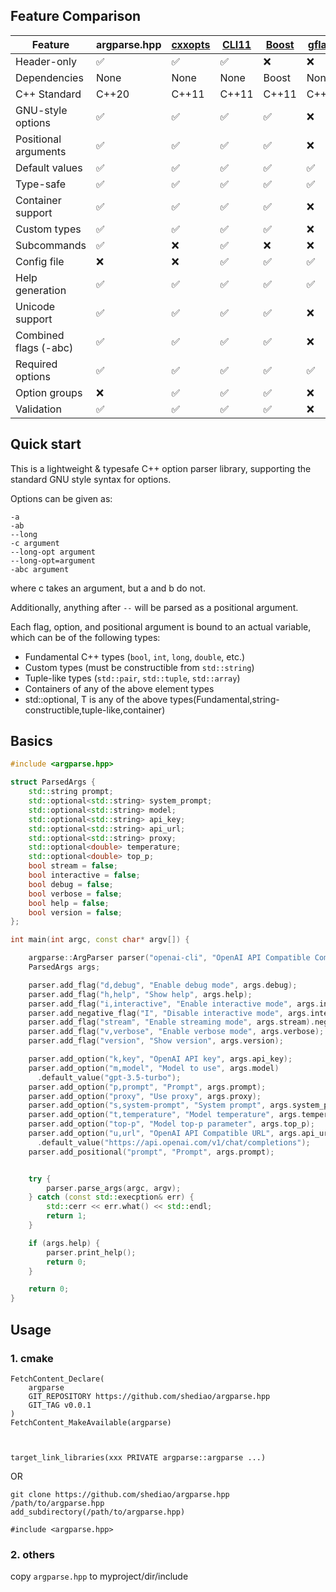 ## Feature Comparison

| Feature               | argparse.hpp | [cxxopts](https://github.com/jarro2783/cxxopts) | [CLI11](https://github.com/CLIUtils/CLI11) | [Boost](https://www.boost.org/doc/libs/1_84_0/doc/html/program_options.html) | [gflags](https://github.com/gflags/gflags) |
| --------------------- | ------------ | ----------------------------------------------- | ------------------------------------------ | -------------------------------------------------------------------------------------------- | ------------------------------------------ |
| Header-only           | ✅           | ✅                                              | ✅                                         | ❌                                                                                           | ❌                                         |
| Dependencies          | None         | None                                            | None                                       | Boost                                                                                        | None                                       |
| C++ Standard          | C++20        | C++11                                           | C++11                                      | C++11                                                                                        | C++11                                      |
| GNU-style options     | ✅           | ✅                                              | ✅                                         | ✅                                                                                           | ❌                                         |
| Positional arguments  | ✅           | ✅                                              | ✅                                         | ✅                                                                                           | ❌                                         |
| Default values        | ✅           | ✅                                              | ✅                                         | ✅                                                                                           | ✅                                         |
| Type-safe             | ✅           | ✅                                              | ✅                                         | ✅                                                                                           | ✅                                         |
| Container support     | ✅           | ✅                                              | ✅                                         | ✅                                                                                           | ❌                                         |
| Custom types          | ✅           | ✅                                              | ✅                                         | ✅                                                                                           | ❌                                         |
| Subcommands           | ✅           | ❌                                              | ✅                                         | ❌                                                                                           | ❌                                         |
| Config file           | ❌           | ❌                                              | ✅                                         | ✅                                                                                           | ✅                                         |
| Help generation       | ✅           | ✅                                              | ✅                                         | ✅                                                                                           | ✅                                         |
| Unicode support       | ✅           | ✅                                              | ✅                                         | ✅                                                                                           | ❌                                         |
| Combined flags (-abc) | ✅           | ✅                                              | ✅                                         | ✅                                                                                           | ❌                                         |
| Required options      | ✅           | ✅                                              | ✅                                         | ✅                                                                                           | ✅                                         |
| Option groups         | ❌           | ✅                                              | ✅                                         | ✅                                                                                           | ❌                                         |
| Validation            | ✅           | ✅                                              | ✅                                         | ✅                                                                                           | ❌                                         |

## Quick start

This is a lightweight & typesafe C++ option parser library, supporting the standard GNU style syntax for options.

Options can be given as:

    -a
    -ab
    --long
    -c argument
    --long-opt argument
    --long-opt=argument
    -abc argument

where c takes an argument, but a and b do not.

Additionally, anything after `--` will be parsed as a positional argument.

Each flag, option, and positional argument is bound to an actual variable, which can be of the following types:
- Fundamental C++ types (`bool`, `int`, `long`, `double`, etc.)
- Custom types (must be constructible from `std::string`)
- Tuple-like types (`std::pair`, `std::tuple`, `std::array`)
- Containers of any of the above element types
- std::optional<T>, T is any of the above types(Fundamental,string-constructible,tuple-like,container)

## Basics

```cpp
#include <argparse.hpp>
```

```cpp
struct ParsedArgs {
    std::string prompt;
    std::optional<std::string> system_prompt;
    std::optional<std::string> model;
    std::optional<std::string> api_key;
    std::optional<std::string> api_url;
    std::optional<std::string> proxy;
    std::optional<double> temperature;
    std::optional<double> top_p;
    bool stream = false;
    bool interactive = false;
    bool debug = false;
    bool verbose = false;
    bool help = false;
    bool version = false;
};

int main(int argc, const char* argv[]) {

    argparse::ArgParser parser("openai-cli", "OpenAI API Compatible Command Line Chatbot")
    ParsedArgs args;

    parser.add_flag("d,debug", "Enable debug mode", args.debug);
    parser.add_flag("h,help", "Show help", args.help);
    parser.add_flag("i,interactive", "Enable interactive mode", args.interactive);
    parser.add_negative_flag("I", "Disable interactive mode", args.interactive);
    parser.add_flag("stream", "Enable streaming mode", args.stream).negatable(); // --no-stream
    parser.add_flag("v,verbose", "Enable verbose mode", args.verbose);
    parser.add_flag("version", "Show version", args.version);

    parser.add_option("k,key", "OpenAI API key", args.api_key);
    parser.add_option("m,model", "Model to use", args.model)
      .default_value("gpt-3.5-turbo");
    parser.add_option("p,prompt", "Prompt", args.prompt);
    parser.add_option("proxy", "Use proxy", args.proxy);
    parser.add_option("s,system-prompt", "System prompt", args.system_prompt);
    parser.add_option("t,temperature", "Model temperature", args.temperature);
    parser.add_option("top-p", "Model top-p parameter", args.top_p);
    parser.add_option("u,url", "OpenAI API Compatible URL", args.api_url)
      .default_value("https://api.openai.com/v1/chat/completions");
    parser.add_positional("prompt", "Prompt", args.prompt);


    try {
        parser.parse_args(argc, argv);
    } catch (const std::execption& err) {
        std::cerr << err.what() << std::endl;
        return 1;
    }

    if (args.help) {
        parser.print_help();
        return 0;
    }

    return 0;
}
```

## Usage

### 1. cmake

```
FetchContent_Declare(
    argparse
    GIT_REPOSITORY https://github.com/shediao/argparse.hpp
    GIT_TAG v0.0.1
)
FetchContent_MakeAvailable(argparse)



target_link_libraries(xxx PRIVATE argparse::argparse ...)
```

OR

```
git clone https://github.com/shediao/argparse.hpp /path/to/argparse.hpp
add_subdirectory(/path/to/argparse.hpp)
```

```
#include <argparse.hpp>
```

### 2. others

copy `argparse.hpp` to myproject/dir/include
